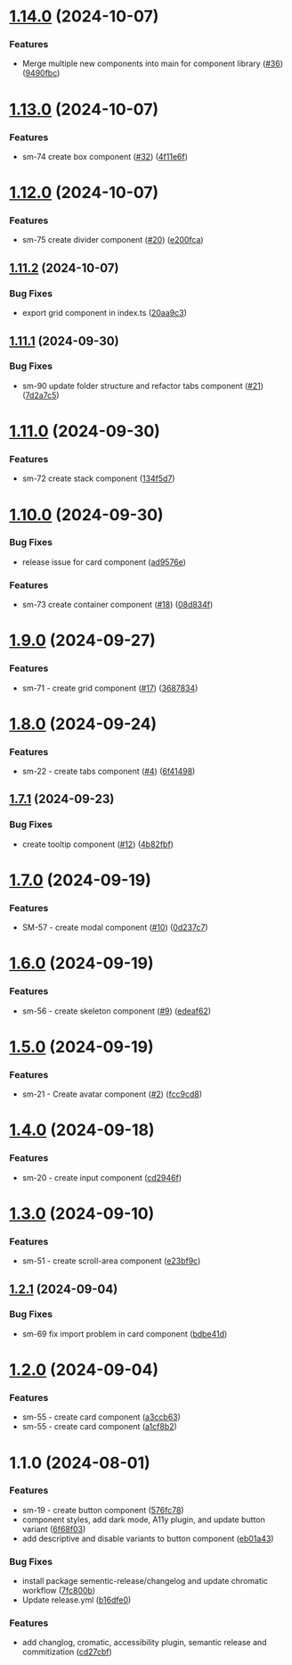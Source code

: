# [1.14.0](https://github.com/svipulc/Evoke-ui/compare/v1.13.0...v1.14.0) (2024-10-07)

### Features

- Merge multiple new components into main for component library ([#36](https://github.com/svipulc/Evoke-ui/issues/36)) ([9490fbc](https://github.com/svipulc/Evoke-ui/commit/9490fbc88d3483df3560f488c8c7df3f639bd0e1))

# [1.13.0](https://github.com/svipulc/Evoke-ui/compare/v1.12.0...v1.13.0) (2024-10-07)

### Features

- sm-74 create box component ([#32](https://github.com/svipulc/Evoke-ui/issues/32)) ([4f11e6f](https://github.com/svipulc/Evoke-ui/commit/4f11e6f09360299bf5d7de215f5c83b87bbbdeb9))

# [1.12.0](https://github.com/svipulc/Evoke-ui/compare/v1.11.2...v1.12.0) (2024-10-07)

### Features

- sm-75 create divider component ([#20](https://github.com/svipulc/Evoke-ui/issues/20)) ([e200fca](https://github.com/svipulc/Evoke-ui/commit/e200fca3868009a9d58027f4b241979b2f66c4a6))

## [1.11.2](https://github.com/svipulc/Evoke-ui/compare/v1.11.1...v1.11.2) (2024-10-07)

### Bug Fixes

- export grid component in index.ts ([20aa9c3](https://github.com/svipulc/Evoke-ui/commit/20aa9c391e2daf34d646fa3f1f547d7fdc3a4bf7))

## [1.11.1](https://github.com/svipulc/Evoke-ui/compare/v1.11.0...v1.11.1) (2024-09-30)

### Bug Fixes

- sm-90 update folder structure and refactor tabs component ([#21](https://github.com/svipulc/Evoke-ui/issues/21)) ([7d2a7c5](https://github.com/svipulc/Evoke-ui/commit/7d2a7c50121299402777530bf9928a3205569e9f))

# [1.11.0](https://github.com/svipulc/Evoke-ui/compare/v1.10.0...v1.11.0) (2024-09-30)

### Features

- sm-72 create stack component ([134f5d7](https://github.com/svipulc/Evoke-ui/commit/134f5d76ab294a617b763dfa90216eae90e09fc9))

# [1.10.0](https://github.com/svipulc/Evoke-ui/compare/v1.9.0...v1.10.0) (2024-09-30)

### Bug Fixes

- release issue for card component ([ad9576e](https://github.com/svipulc/Evoke-ui/commit/ad9576e4247cdaa4f54b3136dc185a6afb735cc8))

### Features

- sm-73 create container component ([#18](https://github.com/svipulc/Evoke-ui/issues/18)) ([08d834f](https://github.com/svipulc/Evoke-ui/commit/08d834fe986be1f5d05092940dcdf8f56e8a4d90))

# [1.9.0](https://github.com/svipulc/Evoke-ui/compare/v1.8.0...v1.9.0) (2024-09-27)

### Features

- sm-71 - create grid component ([#17](https://github.com/svipulc/Evoke-ui/issues/17)) ([3687834](https://github.com/svipulc/Evoke-ui/commit/3687834071e84a7123ee7a0692e79540ff194b2b))

# [1.8.0](https://github.com/svipulc/Evoke-ui/compare/v1.7.1...v1.8.0) (2024-09-24)

### Features

- sm-22 - create tabs component ([#4](https://github.com/svipulc/Evoke-ui/issues/4)) ([6f41498](https://github.com/svipulc/Evoke-ui/commit/6f4149844947cafa3657b97ecdcbcd23d5ed03bf))

## [1.7.1](https://github.com/svipulc/Evoke-ui/compare/v1.7.0...v1.7.1) (2024-09-23)

### Bug Fixes

- create tooltip component ([#12](https://github.com/svipulc/Evoke-ui/issues/12)) ([4b82fbf](https://github.com/svipulc/Evoke-ui/commit/4b82fbf00c1877c008ec342a6cb5b451ac3a3a98))

# [1.7.0](https://github.com/svipulc/Evoke-ui/compare/v1.6.0...v1.7.0) (2024-09-19)

### Features

- SM-57 - create modal component ([#10](https://github.com/svipulc/Evoke-ui/issues/10)) ([0d237c7](https://github.com/svipulc/Evoke-ui/commit/0d237c71c00cb70af318f577e05491b86fe5eb99))

# [1.6.0](https://github.com/svipulc/Evoke-ui/compare/v1.5.0...v1.6.0) (2024-09-19)

### Features

- sm-56 - create skeleton component ([#9](https://github.com/svipulc/Evoke-ui/issues/9)) ([edeaf62](https://github.com/svipulc/Evoke-ui/commit/edeaf62caf9384083216a5e32567b0395df779fc))

# [1.5.0](https://github.com/svipulc/Evoke-ui/compare/v1.4.0...v1.5.0) (2024-09-19)

### Features

- sm-21 - Create avatar component ([#2](https://github.com/svipulc/Evoke-ui/issues/2)) ([fcc9cd8](https://github.com/svipulc/Evoke-ui/commit/fcc9cd8b52cd27d8a151a429b99c229890081878))

# [1.4.0](https://github.com/svipulc/Evoke-ui/compare/v1.3.0...v1.4.0) (2024-09-18)

### Features

- sm-20 - create input component ([cd2946f](https://github.com/svipulc/Evoke-ui/commit/cd2946f132c40fbf1f98da284fded1ca9dcc57b6))

# [1.3.0](https://github.com/svipulc/Evoke-ui/compare/v1.2.1...v1.3.0) (2024-09-10)

### Features

- sm-51 - create scroll-area component ([e23bf9c](https://github.com/svipulc/Evoke-ui/commit/e23bf9cf6f1ac677d8f36b3742639dfb9bd87bf9))

## [1.2.1](https://github.com/svipulc/Evoke-ui/compare/v1.2.0...v1.2.1) (2024-09-04)

### Bug Fixes

- sm-69 fix import problem in card component ([bdbe41d](https://github.com/svipulc/Evoke-ui/commit/bdbe41d96f087bc464b4e4f8809405e154fbbbcb))

# [1.2.0](https://github.com/svipulc/Evoke-ui/compare/v1.1.0...v1.2.0) (2024-09-04)

### Features

- sm-55 - create card component ([a3ccb63](https://github.com/svipulc/Evoke-ui/commit/a3ccb63a44097b28a40ebf97e9cf085d7ffe016d))
- sm-55 - create card component ([a1cf8b2](https://github.com/svipulc/Evoke-ui/commit/a1cf8b2fbee3ecdf45211ae8789ded4cec04afdd))

# 1.1.0 (2024-08-01)

### Features

- sm-19 - create button component ([576fc78](https://github.com/svipulc/Evoke-ui/commit/576fc78a1c4cc4d24a2633176f0ea3c50aea0398))
- component styles, add dark mode, A11y plugin, and update button variant ([6f68f03](https://github.com/svipulc/Evoke-ui/commit/6f68f0343436568ca1d2ec9b50ec628e222e6554))
- add descriptive and disable variants to button component ([eb01a43](https://github.com/svipulc/Evoke-ui/commit/eb01a4350eedba00a8dc9b503098b330f573e96f))

### Bug Fixes

- install package sementic-release/changelog and update chromatic workflow ([7fc800b](https://github.com/svipulc/Evoke-ui/commit/7fc800bc4d0e6ab5341a6e1e87dffa78ec3f3979))
- Update release.yml ([b16dfe0](https://github.com/svipulc/Evoke-ui/commit/b16dfe0511bac1f3d25c4b5cc7eef1c9371d28c3))

### Features

- add changlog, cromatic, accessibility plugin, semantic release and commitization ([cd27cbf](https://github.com/svipulc/Evoke-ui/commit/cd27cbf0a18814681e55d7245e6e9440ea34e996))
